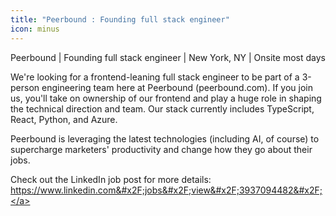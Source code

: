 ```yaml
---
title: "Peerbound : Founding full stack engineer"
icon: minus
---
```

Peerbound | Founding full stack engineer | New York, NY | Onsite most days

We&#x27;re looking for a frontend-leaning full stack engineer to be part of a 3-person engineering team here at Peerbound (peerbound.com). If you join us, you&#x27;ll take on ownership of our frontend and play a huge role in shaping the technical direction and team. Our stack currently includes TypeScript, React, Python, and Azure.

Peerbound is leveraging the latest technologies (including AI, of course) to supercharge marketers&#x27; productivity and change how they go about their jobs.

Check out the LinkedIn job post for more details: <a href="https:&#x2F;&#x2F;www.linkedin.com&#x2F;jobs&#x2F;view&#x2F;3937094482&#x2F;" rel="nofollow">https:&#x2F;&#x2F;www.linkedin.com&#x2F;jobs&#x2F;view&#x2F;3937094482&#x2F;</a>
